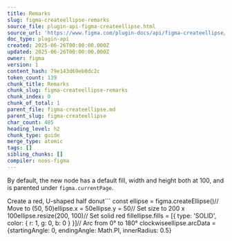 ```yaml
---
title: Remarks
slug: figma-createellipse-remarks
source_file: plugin-api-figma-createellipse.html
source_url: 'https://www.figma.com/plugin-docs/api/figma-createellipse/'
doc_type: plugin-api
created: 2025-06-26T00:00:00.000Z
updated: 2025-06-26T00:00:00.000Z
owner: figma
version: 1
content_hash: 79e143d69eb0dc2c
token_count: 139
chunk_title: Remarks
chunk_slug: figma-createellipse-remarks
chunk_index: 0
chunk_of_total: 1
parent_file: figma-createellipse.md
parent_slug: figma-createellipse
char_count: 485
heading_level: h2
chunk_type: guide
merge_type: atomic
tags: []
sibling_chunks: []
compiler: noos-figma
---
```


By default, the new node has a default fill, width and height both at 100, and is parented under `figma.currentPage`.

Create a red, U-shaped half donut```
const ellipse = figma.createEllipse()// Move to (50, 50)ellipse.x = 50ellipse.y = 50// Set size to 200 x 100ellipse.resize(200, 100)// Set solid red fillellipse.fills = [{ type: 'SOLID', color: { r: 1, g: 0, b: 0 } }]// Arc from 0° to 180° clockwiseellipse.arcData = {startingAngle: 0, endingAngle: Math.PI, innerRadius: 0.5}
```
